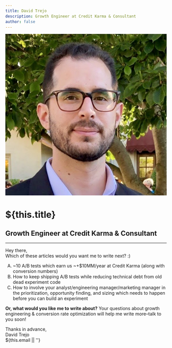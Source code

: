 ```yaml
---
title: David Trejo
description: Growth Engineer at Credit Karma & Consultant
author: false
---
```

<div class="tc">
  <div class="flex items-center justify-center">
    <img
      src="/images/dtrejo.jpg"
      alt="hero"
      class="w4 h4 br-100"
    >
    <h1 class="ma0 ml3 f3 fw4" style="color: inherit">${this.title}</h1>
  </div>
  <h2 class="f2 fw4">Growth Engineer at Credit Karma <span class="amp">&</span> Consultant</h2>
</div>

<hr />

Hey there,  
Which of these articles would you want me to write next? :)

<ol type="A">
  <li>
    ~10 A/B tests which earn us ~+$10MM/year at Credit Karma (along with conversion numbers)
  </li>
  <li>
    How to keep shipping A/B tests while reducing technical debt from old dead experiment code
  </li>
  <li>
    How to involve your analyst/engineering manager/marketing manager in the prioritization, opportunity finding, and sizing which needs to happen before you can build an experiment
    <!-- 
      <a href="mailto:me?subject="Write about A"&body="Hey David, write about A!">
        Idea: Send Vote :emailicon:
      </a>
     -->
  </li>
</ol>

**Or, what would you like me to write about?** Your questions about growth
engineering & conversion rate optimization will help me write more–talk to you
soon!

Thanks in advance,  
<span class="serif i">David Trejo</span><br/>
${this.email || ''}
